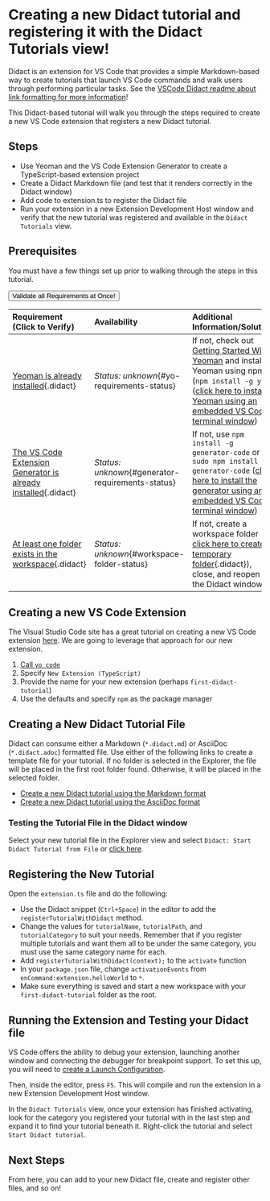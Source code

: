 # Creating a new Didact tutorial and registering it with the Didact Tutorials view!

Didact is an extension for VS Code that provides a simple Markdown-based way to create tutorials that launch VS Code commands and walk users through performing particular tasks. See the [VSCode Didact readme about link formatting for more information](https://github.com/redhat-developer/vscode-didact/blob/master/README.md)!

This Didact-based tutorial will walk you through the steps required to create a new VS Code extension that registers a new Didact tutorial.

## Steps

* Use Yeoman and the VS Code Extension Generator to create a TypeScript-based extension project
* Create a Didact Markdown file (and test that it renders correctly in the Didact window)
* Add code to extension.ts to register the Didact file
* Run your extension in a new Extension Development Host window and verify that the new tutorial was registered and available in the `Didact Tutorials` view.

## Prerequisites 

You must have a few things set up prior to walking through the steps in this tutorial. 

<a href='didact://?commandId=vscode.didact.validateAllRequirements' title='Validate all requirements!'><button>Validate all Requirements at Once!</button></a>

| Requirement (Click to Verify)  | Availability | Additional Information/Solution |
| :--- | :--- | :--- |
| [Yeoman is already installed](didact://?commandId=vscode.didact.requirementCheck&text=yo-requirements-status$$yo%20--version$$3&completion=Yeoman%203.0.0+%20is%20available%20on%20this%20system. "Tests to see if `yo --version` returns version 3"){.didact} 	| *Status: unknown*{#yo-requirements-status} | If not, check out [Getting Started With Yeoman](https://yeoman.io/learning/) and install Yeoman using npm (`npm install -g yo`) ([click here to install Yeoman using an embedded VS Code terminal window](didact://?commandId=vscode.didact.sendNamedTerminalAString&text=installyeoman$$npm%20install%20-g%20yo&completion=installed%20yeoman "Install Yeoman in the system"))
| [The VS Code Extension Generator is already installed](didact://?commandId=vscode.didact.requirementCheck&text=generator-requirements-status$$npm%20ls%20-g%20--depth=0%20generator-code$$generator-code@&completion=generator-code%20Yeoman%20generator%20is%20available%20on%20this%20system. "Tests to see if the generator-code Yeoman generator is available"){.didact} 	| *Status: unknown*{#generator-requirements-status} | If not, use `npm install -g generator-code` or `sudo npm install -g generator-code` ([click here to install the generator using an embedded VS Code terminal window](didact://?commandId=vscode.didact.sendNamedTerminalAString&text=installgenerator$$npm%20install%20-g%20generator-code&completion=installed%20generator-code%20yeoman%20generator "Install the Yeoman generator-code generator in the system"))
| [At least one folder exists in the workspace](didact://?commandId=vscode.didact.workspaceFolderExistsCheck&text=workspace-folder-status&completion=A%20valid%20folder%20exists%20in%20the%20workspace. "Ensure that at least one folder exists in the user workspace"){.didact} | *Status: unknown*{#workspace-folder-status} | If not, create a workspace folder (or [click here to create a temporary folder](didact://?commandId=vscode.didact.createWorkspaceFolder&completion=Created%20temporary%20folder%20in%20the%20workspace. "Create a temporary folder and add it to the workspace."){.didact}), close, and reopen the Didact window

## Creating a new VS Code Extension

The Visual Studio Code site has a great tutorial on creating a new VS Code extension [here](https://code.visualstudio.com/api/get-started/your-first-extension). We are going to leverage that approach for our new extension.

1. [Call `yo code`](didact://?commandId=vscode.didact.sendNamedTerminalAString&text=runyocode$$yo%20code&completion=started%20generator-code%20generator "Start the VS Code Extension Generator")
2. Specify `New Extension (TypeScript)`
3. Provide the name for your new extension (perhaps `first-didact-tutorial`)
4. Use the defaults and specify `npm` as the package manager

## Creating a New Didact Tutorial File

Didact can consume either a Markdown (`*.didact.md`) or AsciiDoc (`*.didact.adoc`) formatted file. Use either of the following links to create a template file for your tutorial. If no folder is selected in the Explorer, the file will be placed in the first root folder found. Otherwise, it will be placed in the selected folder.

* [Create a new Didact tutorial using the Markdown format](didact://?commandId=vscode.didact.scaffoldProject&extFilePath=redhat.vscode-didact/create_extension/md-tutorial.project.didact.json&completion=Created%20starting%20Didact%20file.)
* [Create a new Didact tutorial using the AsciiDoc format](didact://?commandId=vscode.didact.scaffoldProject&extFilePath=redhat.vscode-didact/create_extension/adoc-tutorial.project.didact.json&completion=Created%20starting%20Didact%20file.)

### Testing the Tutorial File in the Didact window

Select your new tutorial file in the Explorer view and select `Didact: Start Didact Tutorial from File` or [click here](didact://?commandId=vscode.didact.startDidact).

## Registering the New Tutorial

Open the `extension.ts` file and do the following:

* Use the Didact snippet (`Ctrl+Space`) in the editor to add the `registerTutorialWithDidact` method. 
* Change the values for `tutorialName`, `tutorialPath`, and `tutorialCategory` to suit your needs. Remember that if you register multiple tutorials and want them all to be under the same category, you must use the same category name for each.
* Add `registerTutorialWithDidact(context);` to the `activate` function
* In your `package.json` file, change `activationEvents` from `onCommand:extension.helloWorld` to `*`.
* Make sure everything is saved and start a new workspace with your `first-didact-tutorial` folder as the root.

## Running the Extension and Testing your Didact file

VS Code offers the ability to debug your extension, launching another window and connecting the debugger for breakpoint support. To set this up, you will need to [create a Launch Configuration](https://code.visualstudio.com/docs/editor/debugging#_launch-configurations). 

Then, inside the editor, press `F5`. This will compile and run the extension in a new Extension Development Host window.

In the `Didact Tutorials` view, once your extension has finished activating, look for the category you registered your tutorial with in the last step and expand it to find your tutorial beneath it. Right-click the tutorial and select `Start Didact tutorial`.

## Next Steps

From here, you can add to your new Didact file, create and register other files, and so on!
